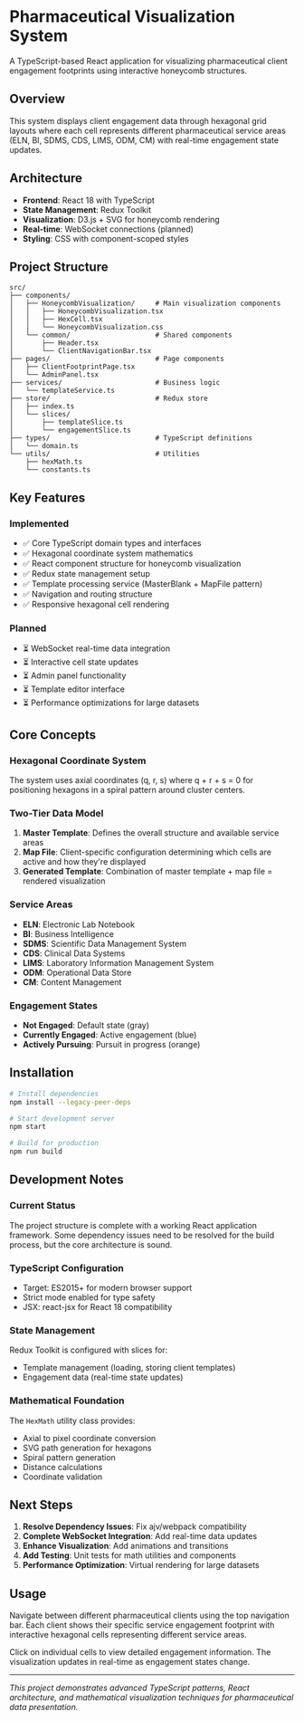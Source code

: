 # Pharmaceutical Visualization System

A TypeScript-based React application for visualizing pharmaceutical client engagement footprints using interactive honeycomb structures.

## Overview

This system displays client engagement data through hexagonal grid layouts where each cell represents different pharmaceutical service areas (ELN, BI, SDMS, CDS, LIMS, ODM, CM) with real-time engagement state updates.

## Architecture

- **Frontend**: React 18 with TypeScript
- **State Management**: Redux Toolkit
- **Visualization**: D3.js + SVG for honeycomb rendering
- **Real-time**: WebSocket connections (planned)
- **Styling**: CSS with component-scoped styles

## Project Structure

```
src/
├── components/
│   ├── HoneycombVisualization/     # Main visualization components
│   │   ├── HoneycombVisualization.tsx
│   │   ├── HexCell.tsx
│   │   └── HoneycombVisualization.css
│   └── common/                     # Shared components
│       ├── Header.tsx
│       └── ClientNavigationBar.tsx
├── pages/                          # Page components
│   ├── ClientFootprintPage.tsx
│   └── AdminPanel.tsx
├── services/                       # Business logic
│   └── templateService.ts
├── store/                          # Redux store
│   ├── index.ts
│   └── slices/
│       ├── templateSlice.ts
│       └── engagementSlice.ts
├── types/                          # TypeScript definitions
│   └── domain.ts
└── utils/                          # Utilities
    ├── hexMath.ts
    └── constants.ts
```

## Key Features

### Implemented
- ✅ Core TypeScript domain types and interfaces
- ✅ Hexagonal coordinate system mathematics
- ✅ React component structure for honeycomb visualization
- ✅ Redux state management setup
- ✅ Template processing service (MasterBlank + MapFile pattern)
- ✅ Navigation and routing structure
- ✅ Responsive hexagonal cell rendering

### Planned
- ⏳ WebSocket real-time data integration
- ⏳ Interactive cell state updates
- ⏳ Admin panel functionality
- ⏳ Template editor interface
- ⏳ Performance optimizations for large datasets

## Core Concepts

### Hexagonal Coordinate System
The system uses axial coordinates (q, r, s) where q + r + s = 0 for positioning hexagons in a spiral pattern around cluster centers.

### Two-Tier Data Model
1. **Master Template**: Defines the overall structure and available service areas
2. **Map File**: Client-specific configuration determining which cells are active and how they're displayed
3. **Generated Template**: Combination of master template + map file = rendered visualization

### Service Areas
- **ELN**: Electronic Lab Notebook
- **BI**: Business Intelligence
- **SDMS**: Scientific Data Management System
- **CDS**: Clinical Data Systems
- **LIMS**: Laboratory Information Management System
- **ODM**: Operational Data Store
- **CM**: Content Management

### Engagement States
- **Not Engaged**: Default state (gray)
- **Currently Engaged**: Active engagement (blue)
- **Actively Pursuing**: Pursuit in progress (orange)

## Installation

```bash
# Install dependencies
npm install --legacy-peer-deps

# Start development server
npm start

# Build for production
npm run build
```

## Development Notes

### Current Status
The project structure is complete with a working React application framework. Some dependency issues need to be resolved for the build process, but the core architecture is sound.

### TypeScript Configuration
- Target: ES2015+ for modern browser support
- Strict mode enabled for type safety
- JSX: react-jsx for React 18 compatibility

### State Management
Redux Toolkit is configured with slices for:
- Template management (loading, storing client templates)
- Engagement data (real-time state updates)

### Mathematical Foundation
The `HexMath` utility class provides:
- Axial to pixel coordinate conversion
- SVG path generation for hexagons
- Spiral pattern generation
- Distance calculations
- Coordinate validation

## Next Steps

1. **Resolve Dependency Issues**: Fix ajv/webpack compatibility
2. **Complete WebSocket Integration**: Add real-time data updates
3. **Enhance Visualization**: Add animations and transitions
4. **Add Testing**: Unit tests for math utilities and components
5. **Performance Optimization**: Virtual rendering for large datasets

## Usage

Navigate between different pharmaceutical clients using the top navigation bar. Each client shows their specific service engagement footprint with interactive hexagonal cells representing different service areas.

Click on individual cells to view detailed engagement information. The visualization updates in real-time as engagement states change.

---

*This project demonstrates advanced TypeScript patterns, React architecture, and mathematical visualization techniques for pharmaceutical data presentation.*
